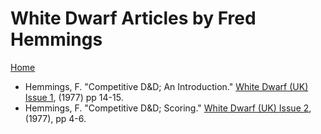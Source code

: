 # White Dwarf Articles by Fred Hemmings
[Home](/README.md)

* Hemmings, F. "Competitive D&D; An Introduction." [White Dwarf (UK) Issue 1](/wd-uk/wd-uk-001-1977-06.md#competitive-dd), (1977) pp 14-15.
* Hemmings, F. "Competitive D&D; Scoring." [White Dwarf (UK) Issue 2](/wd-uk/wd-uk-002-1977-08.md#competitive-dd), (1977), pp 4-6.